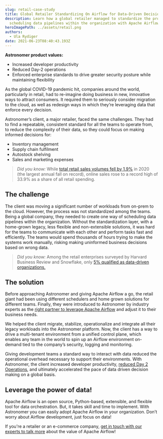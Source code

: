 ```yaml
---
slug: retail-case-study
title: Global Retailer Standardizing On Airflow for Data-Driven Decisions
description: Learn how a global retailer managed to standardize the processes of
  scheduling data pipelines within the organization with Apache Airflow.
heroImagePath: ../assets/retail.png
authors:
  - Ula Rydiger
date: 2021-06-23T08:40:43.193Z
---
```

**Astronomer product values:**

* Increased developer productivity
* Reduced Day-2 operations
* Enforced enterprise standards to drive greater security posture while maintaining flexibility

As the global COVID-19 pandemic hit, companies around the world, particularly in retail, had to re-imagine doing business in new, innovative ways to attract consumers. It required them to seriously consider migration to the cloud, as well as redesign ways in which they’re leveraging data that enforce every decision.

Astronomer’s client, a major retailer, faced the same challenges. They had to find a repeatable, consistent standard for all the teams to operate from, to reduce the complexity of their data, so they could focus on making informed decisions for:

* Inventory management
* Supply chain fulfilment
* Autostock shelving 
* Sales and marketing expenses

> *Did you know:* While [total retail sales volumes fell by 1.9%](https://www.ons.gov.uk/economy/grossdomesticproductgdp/articles/impactofthecoronaviruscovid19pandemiconretailsalesin2020/2021-01-28) in 2020 (the largest annual fall on record), online sales rose to a record high of 33.9% as a share of all retail spending.

## The challenge

The client was moving a significant number of workloads from on-prem to the cloud. However, the process was not standardized among the teams. Being a global company, they needed to create one way of scheduling data pipelines within the organization. Without the standardization layer, with a home-grown legacy, less flexible and non-extensible solutions, it was hard for the teams to communicate with each other and perform tasks fast and efficiently. The teams would spend thousands of hours trying to make the systems work manually, risking making uninformed business decisions based on wrong data.

> *Did you know:* Among the retail enterprises surveyed by Harvard Business Review and Snowflake, only [5% qualified as data-driven organizations.](https://www.emarketer.com/content/why-data-is-key-to-retail-success)

## The solution

Before approaching Astronomer and giving Apache Airflow a go, the retail giant had been using different schedulers and home grown solutions for different teams. Finally, they were introduced to Astronomer by industry experts as the [right partner to leverage Apache Airflow](https://www.astronomer.io/blog/zapier) and adjust it to their business needs. 

We helped the client migrate, stabilize, operationalize and integrate all their legacy workloads into the Astronomer platform. Now, the client has a way to drive a multi-tenant environment from a unified control plane, which enables any team in the world to spin up an Airflow environment on-demand tied to the company’s security, logging and monitoring.

Giving development teams a standard way to interact with data reduced the operational overhead necessary to support their environments. With Astronomer, the client increased developer productivity, [reduced Day 2 Operations](https://www.astronomer.io/blog/cloud-agronomics), and ultimately accelerated the pace of data driven decision making on a global basis.

## Leverage the power of data!

Apache Airflow is an open source, Python-based, extensible, and flexible tool for data orchestration. But, it takes skill and time to implement. With Astronomer you can easily adopt Apache Airflow in your organization. Don’t worry about Airflow development, just focus on data!

If you're a retailer or an e-commerce company, [get in touch with our experts to talk more](https://www.astronomer.io/get-astronomer/) about the value of Apache Airflow!